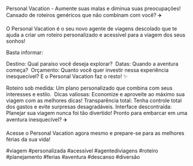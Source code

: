 Personal Vacation - Aumente suas malas e diminua suas preocupações!
Cansado de roteiros genéricos que não combinam com você? ✈️

O Personal Vacation é o seu novo agente de viagens descolado que te ajuda a criar um roteiro personalizado e acessível para a viagem dos seus sonhos!

Basta informar:

Destino: Qual paraíso você deseja explorar? ️
Datas: Quando a aventura começa? ️
Orçamento: Quanto você quer investir nessa experiência inesquecível?
E o Personal Vacation faz o resto! ✨

Roteiro sob medida: Um plano personalizado que combina com seus interesses e estilo. ️
Dicas valiosas: Economize e aproveite ao máximo sua viagem com as melhores dicas!
Transparência total: Tenha controle total dos gastos e evite surpresas desagradáveis.
Interface descontraída: Planejar sua viagem nunca foi tão divertido!
Pronto para embarcar em uma aventura inesquecível? ✈️

Acesse o Personal Vacation agora mesmo e prepare-se para as melhores férias da sua vida!


#viagem #personalizada #acessível #agentediviagens #roteiro #planejamento #ferias #aventura #descanso #diversão
